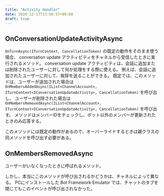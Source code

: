 ```yaml
---
title: "Activity Handler"
date: 2020-12-17T13:56:57+09:00
draft: true
---
```


## OnConversationUpdateActivityAsync

`OnTurnAsync(ITurnContext, CancellationToken)` の既定の動作をそのまま使う場合、
conversation update アクティビティをチャネルから受信したときに実行されるメソッド。
conversation update アクティビティは、会話に追加または削除されたユーザーに対して何か処理をする際に使える。
例えば、会話に追加されたユーザーに対して、挨拶を送ることができる。
既定では、このメソッドは、ユーザーが追加された場合は `OnMembersAddedAsync(IList<ChannelAccount>, ITurnContext<IConversationUpdateActivity>, CancellationToken)` を呼び出し、
ユーザーが削除された場合は `OnMembersRemovedAsync(IList<ChannelAccount>, ITurnContext<IConversationUpdateActivity>, CancellationToken)` を呼び出す。
メソッドはメンバーIDをチェックし、ボット以外のメンバーが更新されたときのみ応答する。

このメソッドには既定の動作があるので、オーバーライドするときは親クラスの同メソッドを呼び出す必要がある。

## OnMembersRemovedAsync
ユーザーがいなくなったときに呼ばれるメソッド。

しかし、本当にこのメソッドが呼び出されるかどうかは、チャネルによって異なる。
PCにインストールした Bot Framework Emulator では、チャットのタブを閉じてもこのイベントが呼び出されなかった。
